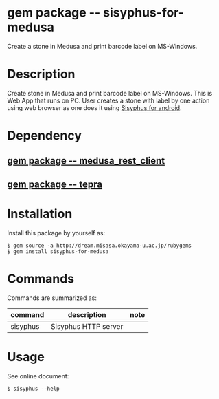 # gem package -- sisyphus-for-medusa

Create a stone in Medusa and print barcode label on MS-Windows.

# Description

Create stone in Medusa and print barcode label on MS-Windows.  This is Web App 
that runs on PC.  User creates a stone with label by one action using web browser
as one does it using [Sisyphus for android](https://github.com/misasa/sisyphus). 

# Dependency

## [gem package -- medusa_rest_client](https://github.com/misasa/medusa_rest_client)

## [gem package -- tepra](https://github.com/misasa/tepra)




# Installation

Install this package by yourself as:

    $ gem source -a http://dream.misasa.okayama-u.ac.jp/rubygems
    $ gem install sisyphus-for-medusa

# Commands

Commands are summarized as:

| command          | description                                   | note                       |
|------------------|-----------------------------------------------|----------------------------|
| sisyphus         | Sisyphus HTTP server                          |                            |

# Usage

See online document:

    $ sisyphus --help
